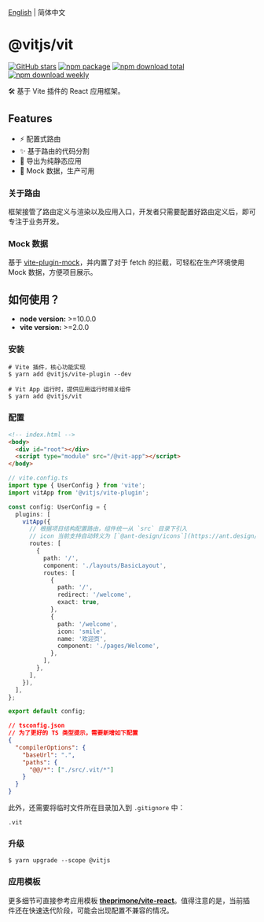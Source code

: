 [English](./README.md) | 简体中文

# @vitjs/vit

[![GitHub stars](https://img.shields.io/github/stars/vitjs/vit)](https://github.com/vitjs/vit/stargazers) 
[![npm package](https://img.shields.io/npm/v/@vitjs/vit.svg?style=flat-square?style=flat-square)](https://www.npmjs.com/package/@vitjs/vit) 
[![npm download total](https://img.shields.io/npm/dt/@vitjs/vit.svg)](https://www.npmjs.com/package/@vitjs/vit) 
[![npm download weekly](https://img.shields.io/npm/dw/@vitjs/vit.svg)](https://www.npmjs.com/package/@vitjs/vit) 


🛠 基于 Vite 插件的 React 应用框架。

## Features

- ⚡️ 配置式路由
- ✨ 基于路由的代码分割
- 🎁 导出为纯静态应用
- 🎨 Mock 数据，生产可用

### 关于路由

框架接管了路由定义与渲染以及应用入口，开发者只需要配置好路由定义后，即可专注于业务开发。

### Mock 数据

基于 [vite-plugin-mock](https://github.com/anncwb/vite-plugin-mock)，并内置了对于 fetch 的拦截，可轻松在生产环境使用 Mock 数据，方便项目展示。

## 如何使用？

- **node version:** >=10.0.0
- **vite version:** >=2.0.0

### 安装

```shell
# Vite 插件，核心功能实现
$ yarn add @vitjs/vite-plugin --dev

# Vit App 运行时，提供应用运行时相关组件
$ yarn add @vitjs/vit
```

### 配置

```html
<!-- index.html -->
<body>
  <div id="root"></div>
  <script type="module" src="/@vit-app"></script>
</body>
```

```ts
// vite.config.ts
import type { UserConfig } from 'vite';
import vitApp from '@vitjs/vite-plugin';

const config: UserConfig = {
  plugins: [
    vitApp({
      // 根据项目结构配置路由，组件统一从 `src` 目录下引入
      // icon 当前支持自动转义为 [`@ant-design/icons`](https://ant.design/components/icon-cn/#%E5%9B%BE%E6%A0%87%E5%88%97%E8%A1%A8) 中的图标
      routes: [
        {
          path: '/',
          component: './layouts/BasicLayout',
          routes: [
            {
              path: '/',
              redirect: '/welcome',
              exact: true,
            },
            {
              path: '/welcome',
              icon: 'smile',
              name: '欢迎页',
              component: './pages/Welcome',
            },
          ],
        },
      ],
    }),
  ],
};

export default config;
```

```json
// tsconfig.json
// 为了更好的 TS 类型提示，需要新增如下配置
{
  "compilerOptions": {
    "baseUrl": ".",
    "paths": {
      "@@/*": ["./src/.vit/*"]
    }
  }
}
```

此外，还需要将临时文件所在目录加入到 `.gitignore` 中：

```
.vit
```

### 升级

```shell
$ yarn upgrade --scope @vitjs
```

### 应用模板

更多细节可直接参考应用模板 **[theprimone/vite-react](https://github.com/theprimone/vite-react)**。值得注意的是，当前插件还在快速迭代阶段，可能会出现配置不兼容的情况。
